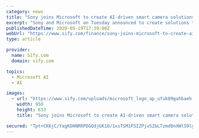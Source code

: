 ```yaml
---
category: news
title: "Sony joins Microsoft to create AI-driven smart camera solutions"
excerpt: "Sony and Microsoft on Tuesday announced to create solutions that will make AI-powered smart cameras and video analytics easier to access and deploy for their mutual customers."
publishedDateTime: 2020-05-19T17:39:00Z
webUrl: "https://www.sify.com/finance/sony-joins-microsoft-to-create-ai-driven-smart-camera-solutions-news-topnews-ufuk09gagjdei.html"
type: article

provider:
  name: Sify.com
  domain: sify.com

topics:
  - Microsoft AI
  - AI

images:
  - url: "https://www.sify.com/uploads/microsoft_logo_ap_ufuk09gahbaeh.jpg"
    width: 950
    height: 633
    title: "Sony joins Microsoft to create AI-driven smart camera solutions"

secured: "Tpt+CK6jC/YagKOHNRRPDGQdjGK1O/1xsTSM1FSIZPjvS2bLTzmd0nXWlS9lgGfh5AtMj9POY6bp/wk6SHDiywND6bjoDPGrgFuTqrO2aFQL0LSv0250GQfAEhgtsjVQX5Hfzr9blGxXq7HOy1pA1nzSFNj52yESMn3WckLHdbTN3UQg1xqclGuklCnINBZC6RYKAiF+X5B2HM8dhfDKXXD1xkLQXiyh0m/SQ+xpqw8voxT4NblRQd8qU67nwX/1END2B4annc6jjsGQVA80xkWwigvY04MZrfLvo3Y+1r7PUpY9icRRRwHGjgXHf07epLjVqvJcxcgLH1tXHtSG9QmVWJbcUc+UzqRKPHVksSD07GxHdOQslpDEIRFJ5V5JqJWMmdf7B94kjOkkpZ9mq9XXhjP31TyTL3hCZAYhJBBEcQO4FUFZgYXK7/S3m7v8gDKpns82RD7kEKUoIcZdr1ymLt59UJPmCtLofBqgygo=;68tmYJbgkh3225f50F3+dg=="
---
```


